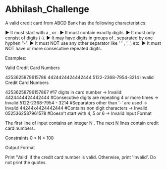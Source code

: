 # Abhilash_Challenge

A valid credit card from ABCD Bank has the following characteristics:

► It must start with a ,  or .
► It must contain exactly  digits.
► It must only consist of digits (-).
► It may have digits in groups of , separated by one hyphen "-".
► It must NOT use any other separator like ' ' , '_', etc.
► It must NOT have  or more consecutive repeated digits.

Examples:

Valid Credit Card Numbers

4253625879615786
4424424424442444
5122-2368-7954-3214
Invalid Credit Card Numbers

42536258796157867       #17 digits in card number → Invalid 
4424444424442444        #Consecutive digits are repeating 4 or more times → Invalid
5122-2368-7954 - 3214   #Separators other than '-' are used → Invalid
44244x4424442444        #Contains non digit characters → Invalid
0525362587961578        #Doesn't start with 4, 5 or 6 → Invalid
Input Format

The first line of input contains an integer N .
The next N lines contain credit card numbers.

Constraints
0 < N < 100

Output Format

Print 'Valid' if the credit card number is valid. Otherwise, print 'Invalid'. Do not print the quotes.